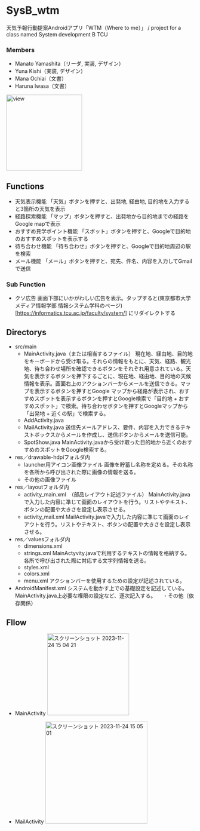 # SysB_wtm

天気予報行動提案Androidアプリ「WTM（Where to me）」 / 
project for a class named System development B TCU

### Members
* Manato Yamashita（リーダ, 実装, デザイン）
* Yuna Kishi（実装, デザイン）
* Mana Ochiai（文書）
* Haruna Iwasa（文書）

<img width="203" alt="view" src="https://github.com/ManatoYamashita/SysB_wtm/assets/95745485/ffc3c907-aab4-4bd6-8922-60256c69eda9">

## Functions
* 天気表示機能
  「天気」ボタンを押すと、出発地, 経由地, 目的地を入力すると3箇所の天気を表示
* 経路探索機能
  「マップ」ボタンを押すと、出発地から目的地までの経路をGoogle mapで表示
* おすすめ見学ポイント機能
  「スポット」ボタンを押すと、Googleで目的地のおすすめスポットを表示する
* 待ち合わせ機能
  「待ち合わせ」ボタンを押すと、Googleで目的地周辺の駅を検索
* メール機能
  「メール」ボタンを押すと、宛先、件名、内容を入力してGmailで送信

### Sub Function
* クソ広告
  画面下部にいかがわしい広告を表示。タップすると(東京都市大学 メディア情報学部 情報システム学科のページ)[https://informatics.tcu.ac.jp/faculty/system/] にリダイレクトする
  
## Directorys

  * src/main
    * MainActivity.java（または相当するファイル）
      現在地、経由地、目的地をキーボードから受け取る。それらの情報をもとに、天気、経路、観光地、待ち合わせ場所を確認できるボタンをそれぞれ用意されている。天気を表示するボタンを押下するごとに、現在地、経由地、目的地の天候情報を表示。画面右上のアクションバーからメールを送信できる。マップを表示するボタンを押すとGoogle マップから経路が表示され、おすすめスポットを表示するボタンを押すとGoogle検索で「目的地 + おすすめスポット」で検索。待ち合わせボタンを押すとGoogleマップから「出発地 + 近くの駅」で検索する。
    * AddActivity.java
    * MailActivity.java
      送信先メールアドレス、要件、内容を入力できるテキストボックスからメールを作成し、送信ボタンからメールを送信可能。
    * SpotShow.java
      MainActivity.javaから受け取った目的地から近くのおすすめのスポットをGoogle検索する。
  * res／drawable-hdpiフォルダ内
    * launcher用アイコン画像ファイル
      画像を貯蓄し名称を定める。その名称を各所から呼び出された際に画像の情報を送る。
    * その他の画像ファイル
  * res／layoutフォルダ内
    * activity_main.xml　（部品レイアウト記述ファイル）
      MainActivity.javaで入力した内容に準じて画面のレイアウトを行う。リストやテキスト、ボタンの配置や大きさを設定し表示させる。
    * activity_mail.xml
      MailActivity.javaで入力した内容に準じて画面のレイアウトを行う。リストやテキスト、ボタンの配置や大きさを設定し表示させる。
  * res／valuesフォルダ内
    * dimensions.xml
    * strings.xml
      MainActyvity.javaで利用するテキストの情報を格納する。各所で呼び出された際に対応する文字列情報を送る。
    * styles.xml
    * colors.xml
    * menu.xml
      アクションバーを使用するための設定が記述されている。 
  * AndroidManifest.xml
    システムを動かす上での基礎設定を記述している。 MainActivity.java上必要な権​限の設定など、逐次記入する。
  　・その他（依存関係）

## Fllow 
* MainActivity
  <img width="219" alt="スクリーンショット 2023-11-24 15 04 21" src="https://github.com/ManatoYamashita/SysB_wtm/assets/95745485/d67a153a-e24f-4766-82b7-abef02acdfd2">

* MailActivity
  <img width="273" alt="スクリーンショット 2023-11-24 15 05 01" src="https://github.com/ManatoYamashita/SysB_wtm/assets/95745485/950c42fd-d21b-4464-af61-25cb30d6d214">
